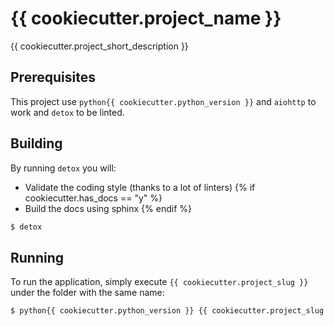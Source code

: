 # {{ cookiecutter.project_name }}

{{ cookiecutter.project_short_description }}

## Prerequisites

This project use `python{{ cookiecutter.python_version }}` and `aiohttp` to work and `detox` to be linted.

## Building

By running `detox` you will:
* Validate the coding style (thanks to a lot of linters)
{% if cookiecutter.has_docs == "y" %}
* Build the docs using sphinx
{% endif %}

```bash
$ detox
```

## Running

To run the application, simply execute `{{ cookiecutter.project_slug }}` under the folder with the same name:

```bash
$ python{{ cookiecutter.python_version }} {{ cookiecutter.project_slug }}
```
